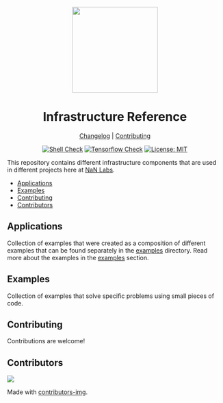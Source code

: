 <div align="center">
<p>
    <img
        style="width: 200px"
        width="200"
        src="https://avatars.githubusercontent.com/u/4426989?s=200&v=4"
    >
</p>
<h1>Infrastructure Reference</h1>

[Changelog](#) |
[Contributing](./CONTRIBUTING.md)

</div>
<div align="center">

[![Shell Check][shellcheckbadge]][shellcheckurl]
[![Tensorflow Check][tf-checkbadge]][tf-checkurl]
[![License: MIT][licensebadge]][licenseurl]

</div>

This repository contains different infrastructure components that are used in different projects
here at [NaN Labs](https://www.nanlabs.com/).

- [Applications](#applications)
- [Examples](#examples)
- [Contributing](#contributing)
- [Contributors](#contributors)

## Applications

Collection of examples that were created as a composition of different examples that
can be found separately in the [examples](./examples/) directory.
Read more about the examples in the [examples](#examples) section.

## Examples

Collection of examples that solve specific problems using small pieces of code.

## Contributing

Contributions are welcome!

## Contributors

<a href="https://github.com/nanlabs/nancy-react-toolkit/contributors">
  <img src="https://contrib.rocks/image?repo=nanlabs/nancy-react-toolkit"/>
</a>

Made with [contributors-img](https://contrib.rocks).

[shellcheckbadge]: https://github.com/nanlabs/nancy-react-toolkit/actions/workflows/shellcheck.yml/badge.svg
[tf-checkbadge]: https://github.com/nanlabs/nancy-react-toolkit/actions/workflows/tf-check.yml/badge.svg
[licensebadge]: https://img.shields.io/badge/License-MIT-blue.svg
[shellcheckurl]: https://github.com/nanlabs/nancy-react-toolkit/actions/workflows/shellcheck.yml
[tf-checkurl]: https://github.com/nanlabs/nancy-react-toolkit/actions/workflows/tf-check.yml
[licenseurl]: https://github.com/nanlabs/nancy-react-toolkit/blob/main/LICENSE
